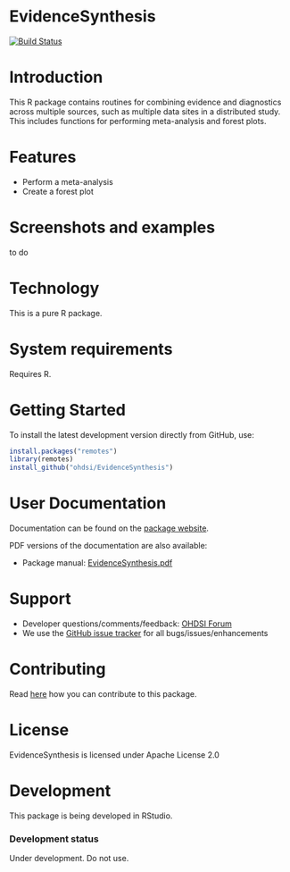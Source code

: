 EvidenceSynthesis
=================

[![Build Status](https://travis-ci.org/OHDSI/EvidenceSynthesis.svg?branch=master)](https://travis-ci.org/OHDSI/EvidenceSynthesis)

Introduction
============

This R package contains routines for combining evidence and diagnostics across multiple 
sources, such as multiple data sites in a distributed study. This includes functions
for performing meta-analysis and forest plots.

Features
========
- Perform a meta-analysis
- Create a forest plot

Screenshots and examples
========================
to do

Technology
==========
This is a pure R package.

System requirements
===================
Requires R.

Getting Started
===============
To install the latest development version directly from GitHub, use:

```r
install.packages("remotes")
library(remotes)
install_github("ohdsi/EvidenceSynthesis")
```
  
User Documentation
==================
Documentation can be found on the [package website](https://ohdsi.github.io/EvidenceSynthesis).

PDF versions of the documentation are also available:
* Package manual: [EvidenceSynthesis.pdf](https://raw.githubusercontent.com/OHDSI/EvidenceSynthesis/master/extras/EvidenceSynthesis.pdf) 

Support
=======
* Developer questions/comments/feedback: <a href="http://forums.ohdsi.org/c/developers">OHDSI Forum</a>
* We use the <a href="../../issues">GitHub issue tracker</a> for all bugs/issues/enhancements

Contributing
============
Read [here](https://ohdsi.github.io/Hades/contribute.html) how you can contribute to this package.
  
License
=======
EvidenceSynthesis is licensed under Apache License 2.0

Development
===========
This package is being developed in RStudio.

### Development status

Under development. Do not use.
